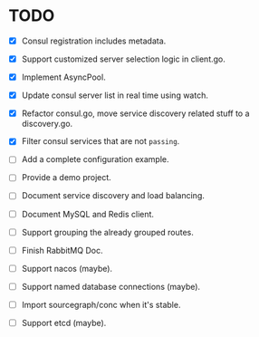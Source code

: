 # TODO

- [x] Consul registration includes metadata.
- [x] Support customized server selection logic in client.go.
- [x] Implement AsyncPool.
- [x] Update consul server list in real time using watch.
- [x] Refactor consul.go, move service discovery related stuff to a discovery.go.
- [x] Filter consul services that are not `passing`.
- [ ] Add a complete configuration example.
- [ ] Provide a demo project.
- [ ] Document service discovery and load balancing.
- [ ] Document MySQL and Redis client.
- [ ] Support grouping the already grouped routes.
- [ ] Finish RabbitMQ Doc.
- [ ] Support nacos (maybe).
- [ ] Support named database connections (maybe).
- [ ] Import sourcegraph/conc when it's stable.
- [ ] Support etcd (maybe).

